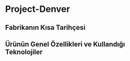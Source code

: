 # Project-Denver

## Fabrikanın Kısa Tarihçesi

## Ürünün Genel Özellikleri ve Kullandığı Teknolojiler
